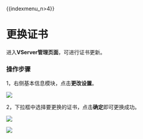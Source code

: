 {{indexmenu_n>4}}

# 更换证书

进入**VServer管理页面**，可进行证书更新。

### 操作步骤

1，右侧基本信息模块，点击**更改设置**。

![](https://static.ucloud.cn/cc9a1d4d75cf49f6b738027c33b3e69c.png)

2，下拉框中选择要更换的证书，点击**确定**即可更换成功。

![](https://static.ucloud.cn/32563f3f7a754236af26f08e552b22bc.png)

 [![](https://static.ucloud.cn/708409d71c0a4a8c8d1fbd6fe3417b36.png)](https://github.com/UCloudDocs/UCloud-document/issues/3)
